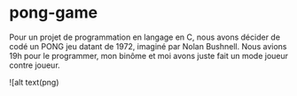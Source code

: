 # pong-game

Pour un projet de programmation en langage en C, nous avons décider de codé un PONG jeu datant de 1972, imaginé par Nolan Bushnell.
Nous avions 19h pour le programmer, mon binôme et moi avons juste fait un mode joueur contre joueur. 



![alt text(png)
